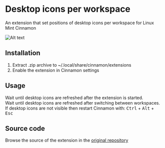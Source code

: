 # Desktop icons per workspace
An extension that set positions of desktop icons per workspace for Linux Mint Cinnamon

![Alt text](../master/screenshots/workspaces.png "Desktop icons per workspace")

## Installation
1. Extract .zip archive to ~/.local/share/cinnamon/extensions
2. Enable the extension in Cinnamon settings

## Usage
Wait until desktop icons are refreshed after the extension is started.  
Wait until desktop icons are refreshed after switching between workspaces.  
If desktop icons are not visible then restart Cinnamon with: <kbd>Ctrl</kbd> + <kbd>Alt</kbd> + <kbd>Esc</kbd>

## Source code
Browse the source of the extension in the [original repository](https://github.com/cardsurf/desktop-icons-per-workspace)
